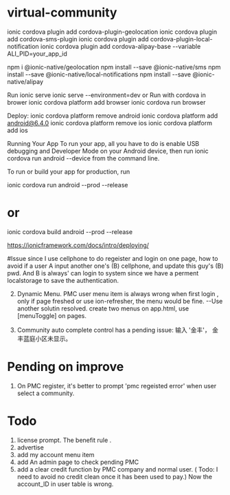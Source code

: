 # virtual-community

ionic cordova plugin add cordova-plugin-geolocation
ionic cordova plugin add cordova-sms-plugin
ionic cordova plugin add cordova-plugin-local-notification
ionic cordova plugin add cordova-alipay-base --variable ALI_PID=your_app_id

npm i @ionic-native/geolocation
npm install --save @ionic-native/sms
npm install --save @ionic-native/local-notifications
npm install --save @ionic-native/alipay


Run
ionic serve
ionic serve --environment=dev 
or Run with cordova in brower
ionic cordova platform add browser
ionic cordova run browser




Deploy: 
ionic cordova platform remove android
ionic cordova platform add android@6.4.0
ionic cordova platform remove ios
ionic cordova platform add ios 





Running Your App
To run your app, all you have to do is enable USB debugging and Developer Mode on your Android device, then run ionic cordova run android --device from the command line.

To run or build your app for production, run

ionic cordova run android --prod --release
# or
ionic cordova build android --prod --release

https://ionicframework.com/docs/intro/deploying/






#Issue
since I use cellphone to do regeister and login on one page, how to avoid if a user A  input another one's (B) cellphone, and update this guy's (B) pwd.  And B is always' can login to system since we have a perment localstorage to save the authentication.


2. Dynamic Menu. PMC user menu item is always wrong when first login , only if page freshed or use ion-refresher, the menu would be fine.
--Use another solutin resolved. create two menus on app.html, use [menuToggle] on pages.

3. Community auto complete control has a pending issue: 输入 '金丰'， 金丰蓝庭小区未显示。


# Pending on improve
1. On PMC register, it's better to prompt 'pmc regeisted error'  when user select a community.


# Todo
1. license prompt. The benefit rule .
2. advertise
3. add my account menu item
4. add An admin page to check pending PMC
5. add a clear credit function by PMC company and normal user. ( Todo: I need to avoid no credit clean once it has been used to pay.) Now the account_ID in user table is wrong.
